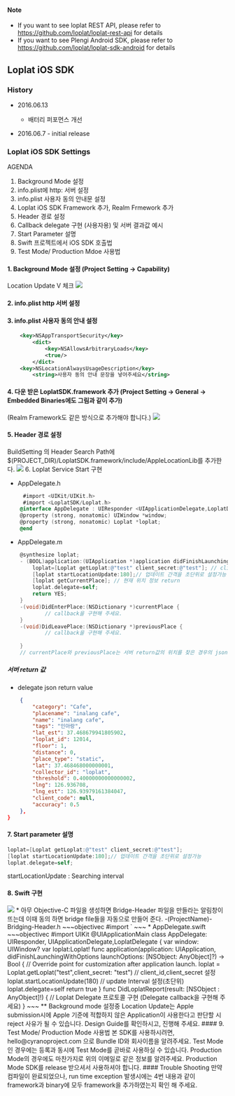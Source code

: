 #### Note ####
* If you want to see loplat REST API, please refer to https://github.com/loplat/loplat-rest-api for details
* If you want to see Plengi Android SDK, please refer to https://github.com/loplat/loplat-sdk-android for details  

## Loplat iOS SDK

### History
* 2016.06.13 
	- 배터리 퍼포먼스 개선

* 2016.06.7 - initial release

### Loplat iOS SDK Settings

AGENDA

1. Background Mode 설정 
2. info.plist에 http: 서버 설정
3. info.plist 사용자 동의 안내문 설정 
4. Loplat iOS SDK Framework 추가, Realm Frmework 추가 
5. Header 경로 설정
6. Callback delegate 구현 (사용자용) 및 서버 결과값 예시
7. Start Parameter 설명
8. Swift 프로젝트에서 iOS SDK 호출법
9. Test Mode/ Production Mdoe 사용법

#### 1. Background Mode 설정 (Project Setting → Capability)
Location Update V 체크
<img src="http://i.imgur.com/MFeYHIT.png">
#### 2. info.plist http 서버 설정
#### 3. info.plist 사용자 동의 안내 설정
~~~xml
    <key>NSAppTransportSecurity</key>
        <dict>
            <key>NSAllowsArbitraryLoads</key>
            <true/>
        </dict>
    <key>NSLocationAlwaysUsageDescription</key>
        <string>사용자 동의 안내 문장을 넣어주세요</string>
~~~
#### 4. 다운 받은 LoplatSDK.framework 추가 (Project Setting → General → Embedded Binaries에도 그림과 같이 추가)
(Realm Framework도 같은 방식으로 추가해야 합니다.)
<img src = "http://i.imgur.com/MOWhxfq.png">
#### 5. Header 경로 설정 
BuildSetting 의 Header Search Path에 $(PROJECT_DIR)/LoplatSDK.framework/include/AppleLocationLib를 추가한다.
<img src = "http://i.imgur.com/7ZPStaT.png">
6. Loplat Service Start 구현
*   AppDelegate.h
~~~objectivec
     #import <UIKit/UIKit.h>
     #import <LoplatSDK/Loplat.h>
    @interface AppDelegate : UIResponder <UIApplicationDelegate,LoplatDelegate>
    @property (strong, nonatomic) UIWindow *window;
    @property (strong, nonatomic) Loplat *loplat;
    @end
~~~

*   AppDelegate.m
~~~objectivec
    @synthesize loplat;
    - (BOOL)application:(UIApplication *)application didFinishLaunchingWithOptions:(NSDictionary *)launchOptions {
        loplat=[Loplat getLoplat:@"test" client_secret:@"test"]; // client_id,client_secret을 입력
        [loplat startLocationUpdate:180];// 업데이트 간격을 초단위로 설정가능
        [loplat getCurrentPlace]; // 현재 위치 정보 return
        loplat.delegate=self;
        return YES;
    }
	-(void)DidEnterPlace:(NSDictionary *)currentPlace {
			// callback을 구현해 주세요.     
	}
	-(void)DidLeavePlace:(NSDictionary *)previousPlace {
			// callback을 구현해 주세요. 
    
	}
	// currentPlace와 previousPlace는 서버 return값의 위치를 찾은 경우의 json의 place tag와 같은 정보입니다. 
~~~

##### 서버 return 값
* delegate json return value 

~~~json
    {
		"category": "Cafe",
		"placename": "inalang cafe",
		"name": "inalang cafe",
		"tags": "인아랑",
		"lat_est": 37.468679941805902,
		"loplat_id": 12014,
		"floor": 1,
		"distance": 0,
		"place_type": "static",
		"lat": 37.468468000000001,
		"collector_id": "loplat",
		"threshold": 0.40000000000000002,
		"lng": 126.936708,
		"lng_est": 126.93979161384047,
		"client_code": null,
		"accuracy": 0.5
	},
}
~~~

#### 7. Start parameter 설명
~~~objectivec
loplat=[Loplat getLoplat:@"test" client_secret:@"test"];
[loplat startLocationUpdate:180];// 업데이트 간격을 초단위로 설정가능
loplat.delegate=self;
~~~
startLocationUpdate : Searching interval 

#### 8. Swift 구현
<img src ="http://i.imgur.com/JCJcinH.png">
*   아무 Objective-C 파일을 생성하면 Bridge-Header 파일을 만들라는 알림창이 뜨는데 이때 동의 하면 bridge file들을 자동으로 만들어 준다.
-(ProjectName)-Bridging-Header.h
~~~objectivec
    #import <LoplatSDK/Loplat.h>`
~~~
*   AppDelegate.swift
~~~objectivec
    #import UIKit
    @UIApplicationMain
    class AppDelegate: UIResponder, UIApplicationDelegate,LoplatDelegate {
        var window: UIWindow?
        var loplat:Loplat!
        func application(application: UIApplication, didFinishLaunchingWithOptions launchOptions: [NSObject: AnyObject]?) -> Bool {
            // Override point for customization after application launch.
            loplat = Loplat.getLoplat("test",client_secret: "test") // client_id,client_secret 설정
            loplat.startLocationUpdate(180) // update Interval 설정(초단위)
            loplat.delegate=self
            return true
        }
    func DidLoplatReport(result: [NSObject : AnyObject]!) {
    // Loplat Delegate 프로토콜 구현 (Delegate callback을 구현해 주세요)
          }  
~~~
** Background mode 설정중 Location Update는 Apple submission시에 Apple 기준에 적합하지 않은 Application이 사용한다고 판단할 시 reject 사유가 될 수 있습니다. Design Guide를 확인하시고, 진행해 주세요.  
#### 9. Test Mode/ Production Mode 사용법 
본 SDK를 사용하시려면, hello@cyranoproject.com 으로 Bundle ID와 회사이름을 알려주세요. Test Mode인 경우에는 등록과 동시에 Test Mode를 곧바로 사용하실 수 있습니다. Production Mode의 경우에도 마찬가지로 위의 이메일로 같은 정보를 알려주세요. Production Mode SDK를 release 받으셔서 사용하셔야 합니다. 
#### Trouble Shooting
만약 컴파일이 완료되었으나, run time exception 발생시에는 4번 내용과 같이 framework과 binary에 모두 framework을 추가하였는지 확인 해 주세요.
